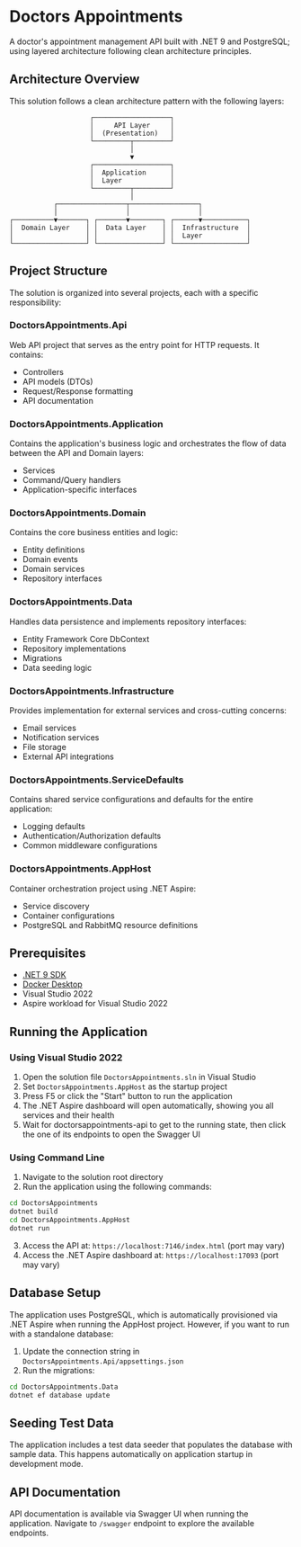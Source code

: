 # Doctors Appointments

A doctor's appointment management API built with .NET 9 and PostgreSQL; using layered architecture following clean architecture principles.

## Architecture Overview

This solution follows a clean architecture pattern with the following layers:

```
                    ┌───────────────────┐
                    │     API Layer     │
                    │  (Presentation)   │
                    └─────────┬─────────┘
                              │
                              ▼
                    ┌───────────────────┐
                    │  Application      │
                    │  Layer            │
                    └─────────┬─────────┘
                              │
           ┌─────────────────┬─────────────────┐
           │                 │                 │
┌──────────▼───────┐ ┌───────▼────────┐ ┌──────▼───────────┐
│  Domain Layer    │ │  Data Layer    │ │  Infrastructure  │
│                  │ │                │ │  Layer           │
└──────────────────┘ └────────────────┘ └──────────────────┘
```

## Project Structure

The solution is organized into several projects, each with a specific responsibility:

### DoctorsAppointments.Api

Web API project that serves as the entry point for HTTP requests. It contains:

- Controllers 
- API models (DTOs)
- Request/Response formatting
- API documentation

### DoctorsAppointments.Application

Contains the application's business logic and orchestrates the flow of data between the API and Domain layers:

- Services
- Command/Query handlers
- Application-specific interfaces

### DoctorsAppointments.Domain

Contains the core business entities and logic:

- Entity definitions
- Domain events
- Domain services
- Repository interfaces

### DoctorsAppointments.Data

Handles data persistence and implements repository interfaces:

- Entity Framework Core DbContext
- Repository implementations
- Migrations
- Data seeding logic

### DoctorsAppointments.Infrastructure

Provides implementation for external services and cross-cutting concerns:

- Email services
- Notification services
- File storage
- External API integrations

### DoctorsAppointments.ServiceDefaults

Contains shared service configurations and defaults for the entire application:

- Logging defaults
- Authentication/Authorization defaults
- Common middleware configurations

### DoctorsAppointments.AppHost

Container orchestration project using .NET Aspire:

- Service discovery
- Container configurations
- PostgreSQL and RabbitMQ resource definitions

## Prerequisites

- [.NET 9 SDK](https://dotnet.microsoft.com/download)
- [Docker Desktop](https://www.docker.com/products/docker-desktop/)
- Visual Studio 2022
- Aspire workload for Visual Studio 2022

## Running the Application

### Using Visual Studio 2022

1. Open the solution file `DoctorsAppointments.sln` in Visual Studio
2. Set `DoctorsAppointments.AppHost` as the startup project
3. Press F5 or click the "Start" button to run the application
4. The .NET Aspire dashboard will open automatically, showing you all services and their health
5. Wait for doctorsappointments-api to get to the running state, then click the one of its endpoints to open the Swagger UI

### Using Command Line

1. Navigate to the solution root directory
2. Run the application using the following commands:

```bash
cd DoctorsAppointments
dotnet build
cd DoctorsAppointments.AppHost
dotnet run
```

3. Access the API at: `https://localhost:7146/index.html` (port may vary)
4. Access the .NET Aspire dashboard at: `https://localhost:17093` (port may vary)

## Database Setup

The application uses PostgreSQL, which is automatically provisioned via .NET Aspire when running the AppHost project. However, if you want to run with a standalone database:

1. Update the connection string in `DoctorsAppointments.Api/appsettings.json`
2. Run the migrations:

```bash
cd DoctorsAppointments.Data
dotnet ef database update
```

## Seeding Test Data

The application includes a test data seeder that populates the database with sample data. This happens automatically on application startup in development mode.

## API Documentation

API documentation is available via Swagger UI when running the application. Navigate to `/swagger` endpoint to explore the available endpoints.